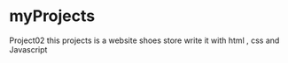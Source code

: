 # myProjects
Project02
this projects is a website shoes store write it with html , css and Javascript
